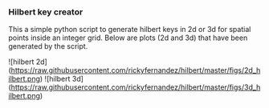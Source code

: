 ### Hilbert key creator
This a simple python script to generate hilbert keys in 2d or 3d for spatial points inside an integer grid.
Below are plots (2d and 3d) that have been generated by the script.

![hilbert 2d]
(https://raw.githubusercontent.com/rickyfernandez/hilbert/master/figs/2d_hilbert.png)
![hilbert 3d]
(https://raw.githubusercontent.com/rickyfernandez/hilbert/master/figs/3d_hilbert.png)
